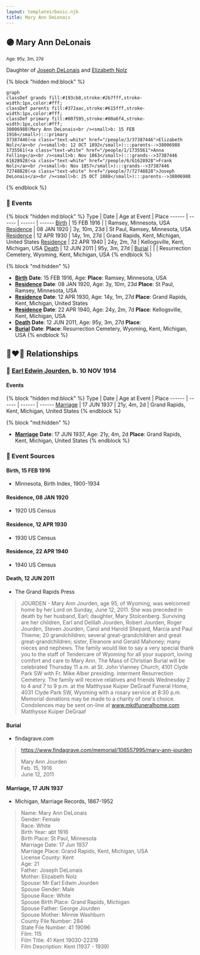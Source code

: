 ```yaml
---
layout: templates/basic.njk
title: Mary Ann DeLonais
---
```

## 🟣 Mary Ann DeLonais
<small>Age: 95y, 3m, 27d</small>

Daughter of [Joseph DeLonais](/people/7/72748828) and [Elizabeth Nolz](/people/3/37387446)

{% block "hidden md:block" %}
```mermaid
graph
classDef grands fill:#193cb8,stroke:#2b7fff,stroke-width:1px,color:#fff;
classDef parents fill:#372aac,stroke:#615fff,stroke-width:1px,color:#fff;
classDef primary fill:#007595,stroke:#00a6f4,stroke-width:1px,color:#fff;
38006988(Mary Ann DeLonais<br /><small>b: 15 FEB 1916</small>):::primary
37387446(<a class="text-white" href="/people/3/37387446">Elizabeth Nolz</a><br /><small>b: 12 OCT 1892</small>):::parents-->38006988
1735561(<a class="text-white" href="/people/1/1735561">Anna Felling</a><br /><small>b: Nov 1863</small>):::grands-->37387446
61628928(<a class="text-white" href="/people/6/61628928">Frank Nolz</a><br /><small>b: Nov 1857</small>):::grands-->37387446
72748828(<a class="text-white" href="/people/7/72748828">Joseph DeLonais</a><br /><small>b: 25 OCT 1888</small>):::parents-->38006988
```
{% endblock %}

### 📆 Events

{% block "hidden md:block" %}
Type | Date | Age at Event | Place
------ | ------ | ------ | ------
[Birth](#event-event-2) | 15 FEB 1916 |  | Ramsey, Minnesota, USA
[Residence](#event-event-0) | 08 JAN 1920 | 3y, 10m, 23d | St Paul, Ramsey, Minnesota, USA
[Residence](#event-event-1) | 12 APR 1930 | 14y, 1m, 27d | Grand Rapids, Kent, Michigan, United States
[Residence](#event-event-2) | 22 APR 1940 | 24y, 2m, 7d | Kellogsville, Kent, Michigan, USA
[Death](#event-event-6) | 12 JUN 2011 | 95y, 3m, 27d |
[Burial](#event-event-7) |  |  | Resurrection Cemetery, Wyoming, Kent, Michigan, USA
{% endblock %}

{% block "md:hidden" %}
- **[Birth](#event-event-2)**
**Date**: 15 FEB 1916, Age:
**Place**: Ramsey, Minnesota, USA
- **[Residence](#event-event-0)**
**Date**: 08 JAN 1920, Age: 3y, 10m, 23d
**Place**: St Paul, Ramsey, Minnesota, USA
- **[Residence](#event-event-1)**
**Date**: 12 APR 1930, Age: 14y, 1m, 27d
**Place**: Grand Rapids, Kent, Michigan, United States
- **[Residence](#event-event-2)**
**Date**: 22 APR 1940, Age: 24y, 2m, 7d
**Place**: Kellogsville, Kent, Michigan, USA
- **[Death](#event-event-6)**
**Date**: 12 JUN 2011, Age: 95y, 3m, 27d
**Place**:
- **[Burial](#event-event-7)**
**Date**:
**Place**: Resurrection Cemetery, Wyoming, Kent, Michigan, USA
{% endblock %}

## 👩‍❤️‍👨 Relationships

### 🔵 [Earl Edwin Jourden](/people/9/93806660), b. 10 NOV 1914

#### Events

{% block "hidden md:block" %}
Type | Date | Age at Event | Place
------ | ------ | ------ | ------
[Marriage](#event-family-0-event-0) | 17 JUN 1937 | 21y, 4m, 2d | Grand Rapids, Kent, Michigan, United States
{% endblock %}

{% block "md:hidden" %}
- **[Marriage](#event-family-0-event-0)**
**Date**: 17 JUN 1937, Age: 21y, 4m, 2d
**Place**: Grand Rapids, Kent, Michigan, United States
{% endblock %}

### 📰 Event Sources

#### <a id="event-event-2"></a> Birth, 15 FEB 1916
* Minnesota, Birth Index, 1900-1934

#### <a id="event-event-0"></a> Residence, 08 JAN 1920
* 1920 US Census

#### <a id="event-event-1"></a> Residence, 12 APR 1930
* 1930 US Census

#### <a id="event-event-2"></a> Residence, 22 APR 1940
* 1940 US Census

#### <a id="event-event-6"></a> Death, 12 JUN 2011
* The Grand Rapids Press
>   
  > JOURDEN - Mary Ann Jourden, age 95, of Wyoming, was welcomed home by her Lord on Sunday, June 12, 2011. She was preceded in death by her husband, Earl; daughter, Mary Stolcenberg. Surviving are her children, Earl and Delilah Jourden, Robert Jourden, Roger Jourden, Steven Jourden, Carol and Harold Shepard, Marcia and Paul Thieme; 20 grandchildren; several great-grandchildren and great great-grandchildren; sister, Eleanore and Gerald Mahoney; many nieces and nephews. The family would like to say a very special thank you to the staff of Tendercare of Wyoming for all your support, loving comfort and care to Mary Ann. The Mass of Christian Burial will be celebrated Thursday 11 a.m. at St. John Vianney Church, 4101 Clyde Park SW with Fr. Mike Alber presiding. Interment Resurrection Cemetery. The family will receive relatives and friends Wednesday 2 to 4 and 7 to 9 p.m. at the Matthysse Kuiper DeGraaf Funeral Home, 4031 Clyde Park SW, Wyoming with a rosary service at 8:30 p.m. Memorial donations may be made to a charity of one's choice. Condolences may be sent on-line at www.mkdfuneralhome.com Matthysse Kuiper DeGraaf

#### <a id="event-event-7"></a> Burial
* findagrave.com
>   
  > https://www.findagrave.com/memorial/106557995/mary-ann-jourden  
  >   
  > Mary Ann Jourden  
  > Feb. 15, 1916  
  > June 12, 2011
#### <a id="event-family-0-event-0"></a> Marriage, 17 JUN 1937
* Michigan, Marriage Records, 1867-1952
>   
  > Name: Mary Ann DeLonais  
  > Gender: Female  
  > Race: White  
  > Birth Year: abt 1916  
  > Birth Place: St Paul, Minnesota  
  > Marriage Date: 17 Jun 1937  
  > Marriage Place: Grand Rapids, Kent, Michigan, USA  
  > License County: Kent  
  > Age: 21  
  > Father: Joseph DeLonais  
  > Mother: Elizabeth Nolz  
  > Spouse: Mr Earl Edwin Jourden  
  > Spouse Gender: Male  
  > Spouse Race: White  
  > Spouse Birth Place: Grand Rapids, Michigan  
  > Spouse Father: George Jourden  
  > Spouse Mother: Minnie Washburn  
  > County File Number: 284  
  > State File Number: 41 19096  
  > Film: 115  
  > Film Title: 41 Kent 19030-22319  
  > Film Description: Kent (1937 - 1939)
